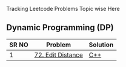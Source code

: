 Tracking Leetcode Problems Topic wise Here

## Dynamic Programming (DP)

| SR NO | Problem                                                                       | Solution                                                                  |
| ----- | ----------------------------------------------------------------------------- | ------------------------------------------------------------------------- |
| 1     | [72. Edit Distance](https://leetcode.com/problems/edit-distance/description/) | [C++](https://leetcode.com/problems/edit-distance/submissions/905356208/) |

